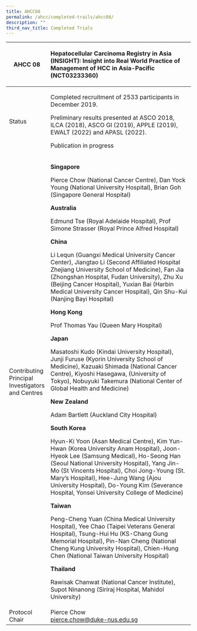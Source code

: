 ```yaml
---
title: AHCC08
permalink: /ahcc/completed-trails/ahcc08/
description: ""
third_nav_title: Completed Trials
---
```

<table>
<thead>
<tr>
<th width="21%"><strong>AHCC 08</strong></th>
<th>
<p style="text-align: left;">Hepatocellular Carcinoma Registry in Asia (INSIGHT): Insight into Real World Practice of Management of HCC in Asia-Pacific (NCT03233360)</p>
</th>
</tr>
</thead>
<tbody>
<tr>
<td>Status</td>
<td>
<p>Completed recruitment of 2533 participants in December 2019.</p>
<p>Preliminary results presented at ASCO 2018, ILCA (2018), ASCO GI (2019), APPLE (2019), EWALT (2022) and APASL (2022).</p>
<p>Publication in progress</p>
</td>
</tr>
<tr>
<td>Contributing Principal Investigators and Centres</td>
<td>
<p><strong>Singapore</strong></p>
<p>Pierce Chow (National Cancer Centre), Dan Yock Young (National University Hospital), Brian Goh (Singapore General Hospital)</p>
<p><strong>Australia</strong></p>
<p>Edmund Tse (Royal Adelaide Hospital), Prof Simone Strasser (Royal Prince Alfred Hospital)</p>
<p><strong>China</strong></p>
<p>Li Lequn (Guangxi Medical University Cancer Center), Jiangtao Li (Second Affiliated Hospital Zhejiang University School of Medicine), Fan Jia (Zhongshan Hospital, Fudan University), Zhu Xu (Beijing Cancer Hospital), Yuxian Bai (Harbin Medical University Cancer Hospital), Qin Shu-Kui (Nanjing Bayi Hospital)</p>
<p><strong>Hong Kong</strong></p>
<p>Prof Thomas Yau (Queen Mary Hospital)</p>
<p><strong>Japan</strong></p>
<p>Masatoshi Kudo (Kindai University Hospital), Junji Furuse (Kyorin University School of Medicine), Kazuaki Shimada (National Cancer Centre), Kiyoshi Hasegawa, (University of Tokyo), Nobuyuki Takemura (National Center of Global Health and Medicine)</p>
<p><strong>New Zealand</strong></p>
<p>Adam Bartlett (Auckland City Hospital)</p>
<p><strong>South Korea</strong></p>
<p>Hyun-Ki Yoon (Asan Medical Centre), Kim Yun-Hwan (Korea University Anam Hospital), Joon-Hyeok Lee (Samsung Medical), Ho-Seong Han (Seoul National University Hospital), Yang Jin-Mo (St Vincents Hospital), Choi Jong-Young (St. Mary’s Hospital), Hee-Jung Wang (Ajou University Hospital), Do-Young Kim (Severance Hospital, Yonsei University College of Medicine)</p>
<p><strong>Taiwan</strong></p>
<p>Peng-Cheng Yuan (China Medical University Hospital), Yee Chao (Taipei Veterans General Hospital), Tsung-Hui Hu (KS-Chang Gung Memorial Hospital), Pin-Nan Cheng (National Cheng Kung University Hospital), Chien-Hung Chen (National Taiwan University Hospital)</p>
<p><strong>Thailand</strong></p>
<p>Rawisak Chanwat (National Cancer Institute), Supot Ninanong (Siriraj Hospital, Mahidol University)</p>
</td>
</tr>
<tr>
<td>Protocol Chair</td>
<td>Pierce Chow <br><a href="mailto:pierce.chow@duke-nus.edu.sg">pierce.chow@duke-nus.edu.sg</a></td>
</tr>
</tbody>
</table>